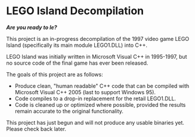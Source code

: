 # LEGO Island Decompilation

***Are you ready to le?***

This project is an in-progress decompilation of the 1997 video game LEGO Island (specifically its main module LEGO1.DLL) into C++.

LEGO Island was initially written in Microsoft Visual C++ in 1995-1997, but no source code of the final game has ever been released.

The goals of this project are as follows:

* Produce clean, "human readable" C++ code that can be compiled with Microsoft Visual C++ 2005 (last to support Windows 95).
* Code compiles to a drop-in replacement for the retail LEGO1.DLL.
* Code is cleaned up or optimized where possible, provided the results remain accurate to the original functionality.

This project has just begun and will not produce any usable binaries yet. Please check back later.
